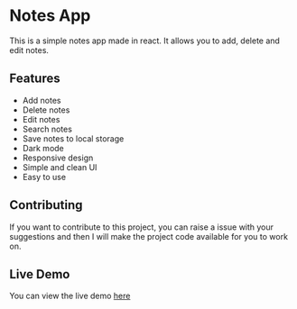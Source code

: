 # Notes App

This is a simple notes app made in react. It allows you to add, delete and edit notes.

## Features

- Add notes
- Delete notes
- Edit notes
- Search notes
- Save notes to local storage
- Dark mode
- Responsive design
- Simple and clean UI
- Easy to use

## Contributing

If you want to contribute to this project, you can raise a issue with your suggestions and then I will make the project code available for you to work on.

## Live Demo

You can view the live demo [here](https://yournotesweb.netlify.app/)